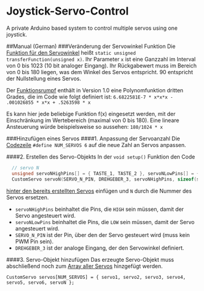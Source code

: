 # Joystick-Servo-Control
A private Arduino based system to control multiple servos using one joystick.

##Manual (German)
###Veränderung der Servowinkel Funktion
Die [Funktion für den Servowinkel](https://github.com/Simsso/Joystick-Servo-Control/blob/master/Sketch/Sketch.ino#L67) heißt `static unsigned transferFunction(unsigned x)`. Ihr Parameter `x` ist eine Ganzzahl im Interval von 0 bis 1023 (10 bit analoger Eingang). Ihr Rückgabewert muss im Bereich von 0 bis 180 liegen, was dem Winkel des Servos entspricht. 90 entspricht der Nullstellung eines Servos. 

Der [Funktionsrumpf](https://github.com/Simsso/Joystick-Servo-Control/blob/master/Sketch/Sketch.ino#L68) enthält in Version 1.0 eine Polynomfunktion dritten Grades, die im Code wie folgt definiert ist: `6.6822581E-7 * x*x*x - .001026855 * x*x + .5263598 * x`

Es kann hier jede beliebige Funktion f(x) eingesetzt werden, mit der Einschränkung im Wertebereich (maximal von 0 bis 180). Eine lineare Ansteuerung würde beispielsweise so aussehen: `180/1024 * x`

###Hinzufügen eines Servos
####1. Anpassung der Servoanzahl
Die [Codezeile](https://github.com/Simsso/Joystick-Servo-Control/blob/master/Sketch/Sketch.ino#L20) `#define NUM_SERVOS 6` auf die neue Zahl an Servos anpassen.

####2. Erstellen des Servo-Objekts
In der `void setup()` Funktion den Code 

```C++
  // servo N
  unsigned servoNHighPins[] = { TASTE_1, TASTE_2 }, servoNLowPins[] = {};
  CustomServo servoN(SERVO_N_PIN, DREHGEBER_3, servoNHighPins, sizeof(servoNHighPins) / sizeof(unsigned), servoNLowPins, sizeof(servoNLowPins));
```

[hinter den bereits erstellten Servos](https://github.com/Simsso/Joystick-Servo-Control/blob/master/Sketch/Sketch.ino#L141) einfügen und `N` durch die Nummer des Servos ersetzen. 

* `servoNHighPins` beinhaltet die Pins, die `HIGH` sein müssen, damit der Servo angesteuert wird.
* `servoNLowPins` beinhaltet die Pins, die `LOW` sein müssen, damit der Servo angesteuert wird.
* `SERVO_N_PIN` ist der Pin, über den der Servo gesteuert wird (muss kein PWM Pin sein).
* `DREHGEBER_3` ist der analoge Eingang, der den Servowinkel definiert.

####3. Servo-Objekt hinzufügen
Das erzeugte Servo-Objekt muss abschließend noch zum [Array aller Servos](https://github.com/Simsso/Joystick-Servo-Control/blob/master/Sketch/Sketch.ino#L142) hinzgefügt werden.

`CustomServo servos[NUM_SERVOS] = { servo1, servo2, servo3, servo4, servo5, servo6, servoN };`
